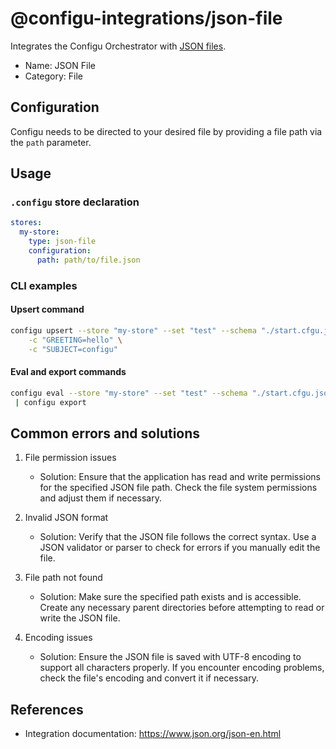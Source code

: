 # @configu-integrations/json-file

Integrates the Configu Orchestrator with [JSON files](https://www.json.org/json-en.html).

- Name: JSON File
- Category: File

## Configuration

Configu needs to be directed to your desired file by providing a file path via the `path` parameter.

## Usage

### `.configu` store declaration

```yaml
stores:
  my-store:
    type: json-file
    configuration:
      path: path/to/file.json
```

### CLI examples

#### Upsert command
```bash
configu upsert --store "my-store" --set "test" --schema "./start.cfgu.json" \
    -c "GREETING=hello" \
    -c "SUBJECT=configu"
```

#### Eval and export commands

```bash
configu eval --store "my-store" --set "test" --schema "./start.cfgu.json" \
 | configu export
```

## Common errors and solutions

1. File permission issues
   - Solution: Ensure that the application has read and write permissions for the specified JSON file path. Check the file system permissions and adjust them if necessary.

2. Invalid JSON format
   - Solution: Verify that the JSON file follows the correct syntax. Use a JSON validator or parser to check for errors if you manually edit the file.

3. File path not found
   - Solution: Make sure the specified path exists and is accessible. Create any necessary parent directories before attempting to read or write the JSON file.

4. Encoding issues
   - Solution: Ensure the JSON file is saved with UTF-8 encoding to support all characters properly. If you encounter encoding problems, check the file's encoding and convert it if necessary.

## References
- Integration documentation: https://www.json.org/json-en.html
